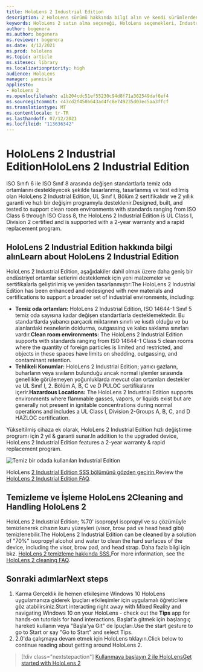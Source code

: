 ```yaml
---
title: HoloLens 2 Industrial Edition
description: 2 HoloLens sürümü hakkında bilgi alın ve kendi sürümlerden birini elde ettikten sonra ne yapacaklarını öğrenin.
keywords: HoloLens 2 satın alma seçeneği, HoloLens seçenekleri, Industrial Edition
author: bogenera
ms.author: bogenera
ms.reviewer: bogenera
ms.date: 4/12/2021
ms.prod: hololens
ms.topic: article
ms.sitesec: library
ms.localizationpriority: high
audience: HoloLens
manager: yannisle
appliesto:
- HoloLens 2
ms.openlocfilehash: a1b204cdc51ef55230c94d8f71a362549daf6ef4
ms.sourcegitcommit: c43cd2f450b643ad4fc8e749235d03ec5aa3ffcf
ms.translationtype: MT
ms.contentlocale: tr-TR
ms.lasthandoff: 07/12/2021
ms.locfileid: "113636342"
---
```

# <a name="hololens-2-industrial-edition"></a><span data-ttu-id="2f67b-104">HoloLens 2 Industrial Edition</span><span class="sxs-lookup"><span data-stu-id="2f67b-104">HoloLens 2 Industrial Edition</span></span>

<span data-ttu-id="2f67b-105">ISO Sınıfı 6 ile ISO Sınıf 8 arasında değişen standartlarla temiz oda ortamlarını destekleyecek şekilde tasarlanmış, tasarlanmış ve test edilmiş olan HoloLens 2 Industrial Edition, UL Sınıf I, Bölüm 2 sertifikalıdır ve 2 yıllık garanti ve hızlı bir değişim programıyla desteklenir.</span><span class="sxs-lookup"><span data-stu-id="2f67b-105">Designed, built, and tested to support clean room environments with standards ranging from ISO Class 6 through ISO Class 8, the HoloLens 2 Industrial Edition is UL Class I, Division 2 certified and is supported with a 2-year warranty and a rapid replacement program.</span></span>

## <a name="learn-about-hololens-2-industrial-edition"></a><span data-ttu-id="2f67b-106">HoloLens 2 Industrial Edition hakkında bilgi alın</span><span class="sxs-lookup"><span data-stu-id="2f67b-106">Learn about HoloLens 2 Industrial Edition</span></span>

<span data-ttu-id="2f67b-107">HoloLens 2 Industrial Edition, aşağıdakiler dahil olmak üzere daha geniş bir endüstriyel ortamlar setlerini desteklemek için yeni malzemeler ve sertifikalarla geliştirilmiş ve yeniden tasarlanmıştır:</span><span class="sxs-lookup"><span data-stu-id="2f67b-107">The HoloLens 2 Industrial Edition has been enhanced and redesigned with new materials and certifications to support a broader set of industrial environments, including:</span></span>

- <span data-ttu-id="2f67b-108">**Temiz oda ortamları:** HoloLens 2 Industrial Edition, ISO 14644-1 Sınıf 5 temiz oda sayısına kadar değişen standartlarla desteklemektedir. Bu standartlarda yabancı parçacık miktarının sınırlı ve kısıtlı olduğu ve bu alanlardaki nesnelerin doldurma, outgassing ve kalıcı saklama sınırları vardır.</span><span class="sxs-lookup"><span data-stu-id="2f67b-108">**Clean room environments:** The HoloLens 2 Industrial Edition supports with standards ranging from ISO 14644-1 Class 5 clean rooms where the quantity of foreign particles is limited and restricted, and objects in these spaces have limits on shedding, outgassing, and contaminant retention.</span></span>
- <span data-ttu-id="2f67b-109">**Tehlikeli Konumlar:** HoloLens 2 Industrial Edition; yanıcı gazların, buharların veya sıvıların bulunduğu ancak normal işlemler sırasında genellikle görülemeyen yoğunluklarda mevcut olan ortamları destekler ve UL Sınıf I, 2. Bölüm A, B, C ve D PULOC sertifikalarını içerir.</span><span class="sxs-lookup"><span data-stu-id="2f67b-109">**Hazardous Locations:** The HoloLens 2 Industrial Edition supports environments where flammable gasses, vapors, or liquids exist but are generally not present in ignitable concentrations during normal operations and includes a UL Class I, Division 2-Groups A, B, C, and D HAZLOC certification.</span></span>

<span data-ttu-id="2f67b-110">Yükseltilmiş cihaza ek olarak, HoloLens 2 Industrial Edition hızlı değiştirme programı için 2 yıl & garanti sunar.</span><span class="sxs-lookup"><span data-stu-id="2f67b-110">In addition to the upgraded device, HoloLens 2 Industrial Edition features a 2-year warranty & rapid replacement program.</span></span>

![Temiz bir odada kullanılan Industrial Edition](./images/ie-small-pic.png)

<span data-ttu-id="2f67b-112">HoloLens [2 Industrial Edition SSS bölümünü gözden geçirin.](hololens2-industrial-edition-faq.md)</span><span class="sxs-lookup"><span data-stu-id="2f67b-112">Review the [HoloLens 2 Industrial Edition FAQ](hololens2-industrial-edition-faq.md).</span></span>

## <a name="cleaning-and-handling-hololens-2"></a><span data-ttu-id="2f67b-113">Temizleme ve İşleme HoloLens 2</span><span class="sxs-lookup"><span data-stu-id="2f67b-113">Cleaning and Handling HoloLens 2</span></span>

<span data-ttu-id="2f67b-114">HoloLens 2 Industrial Edition; %70' isopropyl isopropyl ve su çözümüyle temizlenerek cihazın kuru yüzeyleri (visor, brow pad ve head head gibi) temizlenebilir.</span><span class="sxs-lookup"><span data-stu-id="2f67b-114">The HoloLens 2 Industrial Edition can be cleaned by a solution of "70%" isopropyl alcohol and water to clean the hard surfaces of the device, including the visor, brow pad, and head strap.</span></span> <span data-ttu-id="2f67b-115">Daha fazla bilgi için bkz. [HoloLens 2 temizleme hakkında SSS.](/hololens/hololens2-maintenance)</span><span class="sxs-lookup"><span data-stu-id="2f67b-115">For more information, see the [HoloLens 2 cleaning FAQ](/hololens/hololens2-maintenance).</span></span>

## <a name="next-steps"></a><span data-ttu-id="2f67b-116">Sonraki adımlar</span><span class="sxs-lookup"><span data-stu-id="2f67b-116">Next steps</span></span>

1. <span data-ttu-id="2f67b-117">Karma Gerçeklik ile hemen etkileşime Windows 10 HoloLens uygulamanıza giderek İpuçları etkileşimler için  uygulamalı öğreticilere göz atabilirsiniz.</span><span class="sxs-lookup"><span data-stu-id="2f67b-117">Start interacting right away with Mixed Reality and navigating Windows 10 on your HoloLens - check out the **Tips** app for hands-on tutorials for hand interactions.</span></span> <span data-ttu-id="2f67b-118">Başlat'a gitmek için başlangıç hareketi kullanın veya "Başla'ya Git" de İpuçları.</span><span class="sxs-lookup"><span data-stu-id="2f67b-118">Use the start gesture to go to Start or say "Go to Start" and select Tips.</span></span>
1. <span data-ttu-id="2f67b-119">2.0'da çalışmaya devam etmek için HoloLens tıklayın.</span><span class="sxs-lookup"><span data-stu-id="2f67b-119">Click below to continue reading about getting around HoloLens 2.</span></span>

> [!div class="nextstepaction"]
> [<span data-ttu-id="2f67b-120">Kullanmaya başlayın 2 ile HoloLens</span><span class="sxs-lookup"><span data-stu-id="2f67b-120">Get started with HoloLens 2</span></span>](hololens2-basic-usage.md)